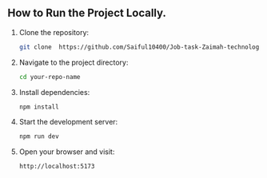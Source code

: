 ## How to Run the Project Locally.  
1. Clone the repository:         
             
    ```bash         
    git clone  https://github.com/Saiful10400/Job-task-Zaimah-technology 
    ```
 
2. Navigate to the project directory:

    ```bash
    cd your-repo-name
    ```
 
3. Install dependencies:

    ```bash
    npm install
    ```

4. Start the development server:

    ```bash
    npm run dev
    ```

5. Open your browser and visit:

    ```bash
    http://localhost:5173
    ```

